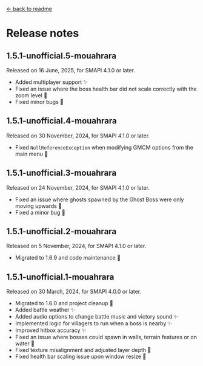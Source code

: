 ﻿[← back to readme](../README.md)

# Release notes

## 1.5.1-unofficial.5-mouahrara
Released on 16 June, 2025, for SMAPI 4.1.0 or later.
* Added multiplayer support ✨
* Fixed an issue where the boss health bar did not scale correctly with the zoom level 🔧
* Fixed minor bugs 🔧

## 1.5.1-unofficial.4-mouahrara
Released on 30 November, 2024, for SMAPI 4.1.0 or later.
* Fixed `NullReferenceException` when modifying GMCM options from the main menu 🔧

## 1.5.1-unofficial.3-mouahrara
Released on 24 November, 2024, for SMAPI 4.1.0 or later.
* Fixed an issue where ghosts spawned by the Ghost Boss were only moving upwards 🔧
* Fixed a minor bug 🔧

## 1.5.1-unofficial.2-mouahrara
Released on 5 November, 2024, for SMAPI 4.1.0 or later.
* Migrated to 1.6.9 and code maintenance 🚀

## 1.5.1-unofficial.1-mouahrara
Released on 30 March, 2024, for SMAPI 4.0.0 or later.
* Migrated to 1.6.0 and project cleanup 🚀
* Added battle weather ✨
* Added audio options to change battle music and victory sound ✨
* Implemented logic for villagers to run when a boss is nearby ✨
* Improved hitbox accuracy ✨
* Fixed an issue where bosses could spawn in walls, terrain features or on water 🔧
* Fixed texture misalignment and adjusted layer depth 🔧
* Fixed health bar scaling issue upon window resize 🔧

